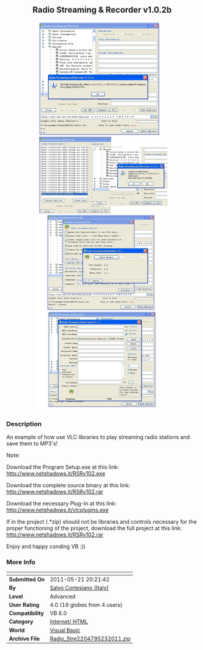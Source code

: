 ﻿<div align="center">

## Radio Streaming & Recorder v1\.0\.2b

<img src="PIC2011523856315252.jpg">
</div>

### Description

An example of how use VLC libraries to play streaming radio stations and save them to MP3's!

Note:

Download the Program Setup.exe at this link: http://www.netshadows.it/RSRv102.exe

Download the complete source binary at this link: http://www.netshadows.it/RSRv102.rar

Download the necessary Plug-In at this link: http://www.netshadows.it/vlcplugins.exe

If in the project (.*zip) should not be libraries and controls necessary for the proper functioning of the project, download the full project at this link: http://www.netshadows.it/RSRv102.rar

Enjoy and happy conding VB :))
 
### More Info
 


<span>             |<span>
---                |---
**Submitted On**   |2011-05-21 20:21:42
**By**             |[Salvo Cortesiano \(Italy\)](https://github.com/Planet-Source-Code/PSCIndex/blob/master/ByAuthor/salvo-cortesiano-italy.md)
**Level**          |Advanced
**User Rating**    |4.0 (16 globes from 4 users)
**Compatibility**  |VB 6\.0
**Category**       |[Internet/ HTML](https://github.com/Planet-Source-Code/PSCIndex/blob/master/ByCategory/internet-html__1-34.md)
**World**          |[Visual Basic](https://github.com/Planet-Source-Code/PSCIndex/blob/master/ByWorld/visual-basic.md)
**Archive File**   |[Radio\_Stre2204795232011\.zip](https://github.com/Planet-Source-Code/salvo-cortesiano-italy-radio-streaming-recorder-v1-0-2b__1-73924/archive/master.zip)








